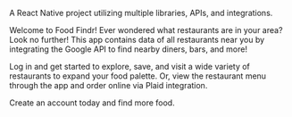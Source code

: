A React Native project utilizing multiple libraries, APIs, and integrations.

Welcome to Food Findr! Ever wondered what restaurants are in your area? Look no further! This app contains data of all restaurants near you by integrating the Google API to find nearby diners, bars, and more!

Log in and get started to explore, save, and visit a wide variety of restaurants to expand your food palette. Or, view the restaurant menu through the app and order online via Plaid integration.

Create an account today and find more food.
